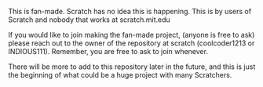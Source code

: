 This is fan-made. Scratch has no idea this is happening. This is by users of Scratch and nobody that works at scratch.mit.edu

If you would like to join making the fan-made project, (anyone is free to ask) please reach out to the owner of the repository at scratch (coolcoder1213 or INDIOUS111). Remember, you are free to ask to join whenever.

There will be more to add to this repository later in the future, and this is just the beginning of what could be a huge project with many Scratchers.
